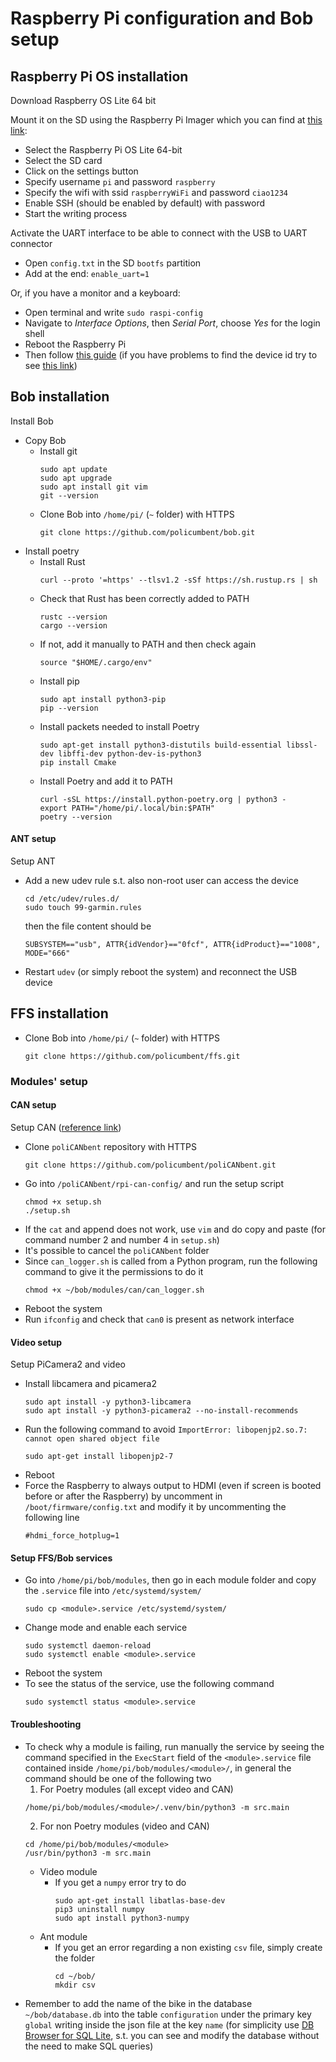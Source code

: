 # Raspberry Pi configuration and Bob setup

## Raspberry Pi OS installation

Download Raspberry OS Lite 64 bit

Mount it on the SD using the Raspberry Pi Imager which you can find at [this link](https://www.raspberrypi.com/software/):
- Select the Raspberry Pi OS Lite 64-bit
- Select the SD card
- Click on the settings button
- Specify username `pi` and password `raspberry`
- Specify the wifi with ssid `raspberryWiFi` and password `ciao1234`
- Enable SSH (should be enabled by default) with password
- Start the writing process

Activate the UART interface to be able to connect with the USB to UART connector
- Open `config.txt` in the SD `bootfs` partition
- Add at the end: `enable_uart=1`

Or, if you have a monitor and a keyboard:
- Open terminal and write `sudo raspi-config`
- Navigate to _Interface Options_, then _Serial Port_, choose _Yes_ for the login shell
- Reboot the Raspberry Pi
- Then follow [this guide](../debug-tools/raspberry_pi.md)
(if you have problems to find the device id try to see [this link](https://github.com/juliagoda/CH341SER/issues/18))

## Bob installation

Install Bob
- Copy Bob
  - Install git
    ```
    sudo apt update
    sudo apt upgrade
    sudo apt install git vim
    git --version
    ```
  - Clone Bob into `/home/pi/` (`~` folder) with HTTPS
    ```
    git clone https://github.com/policumbent/bob.git
    ```
- Install poetry
  - Install Rust
    ```
    curl --proto '=https' --tlsv1.2 -sSf https://sh.rustup.rs | sh
    ```
  - Check that Rust has been correctly added to PATH
    ```
    rustc --version
    cargo --version
    ```
  - If not, add it manually to PATH and then check again
    ```
    source "$HOME/.cargo/env"
    ```
  - Install pip
    ```
    sudo apt install python3-pip
    pip --version
    ```
  - Install packets needed to install Poetry
    ```
    sudo apt-get install python3-distutils build-essential libssl-dev libffi-dev python-dev-is-python3
    pip install Cmake
    ```
  - Install Poetry and add it to PATH
    ```
    curl -sSL https://install.python-poetry.org | python3 -
    export PATH="/home/pi/.local/bin:$PATH"
    poetry --version
    ```

#### ANT setup

Setup ANT
- Add a new udev rule s.t. also non-root user can access the device
  ```
  cd /etc/udev/rules.d/
  sudo touch 99-garmin.rules
  ```
  then the file content should be
  ```
  SUBSYSTEM=="usb", ATTR{idVendor}=="0fcf", ATTR{idProduct}=="1008", MODE="666"
  ```
- Restart `udev` (or simply reboot the system) and reconnect the USB device

## FFS installation

- Clone Bob into `/home/pi/` (`~` folder) with HTTPS
  ```
  git clone https://github.com/policumbent/ffs.git
  ```

### Modules' setup

#### CAN setup

Setup CAN ([reference link](https://github.com/policumbent/poliCANbent/tree/main/rpi-can-config))
- Clone `poliCANbent` repository with HTTPS
  ```
  git clone https://github.com/policumbent/poliCANbent.git
  ```
- Go into `/poliCANbent/rpi-can-config/` and run the setup script
  ```
  chmod +x setup.sh
  ./setup.sh
  ```
- If the `cat` and append does not work, use `vim` and do copy and paste (for command number 2 and number 4 in `setup.sh`)
- It's possible to cancel the `poliCANbent` folder
- Since `can_logger.sh` is called from a Python program, run the following command to give it the permissions to do it
  ```
  chmod +x ~/bob/modules/can/can_logger.sh
  ```
- Reboot the system
- Run `ifconfig` and check that `can0` is present as network interface

#### Video setup

Setup PiCamera2 and video
- Install libcamera and picamera2
  ```
  sudo apt install -y python3-libcamera
  sudo apt install -y python3-picamera2 --no-install-recommends
  ```
- Run the following command to avoid `ImportError: libopenjp2.so.7: cannot open shared object file`
  ```
  sudo apt-get install libopenjp2-7
  ```
- Reboot
- Force the Raspberry to always output to HDMI (even if screen is booted before
or after the Raspberry) by uncomment in `/boot/firmware/config.txt` and modify
it by uncommenting the following line
  ```
  #hdmi_force_hotplug=1
  ```

#### Setup FFS/Bob services

- Go into `/home/pi/bob/modules`, then go in each module folder and copy the `.service` file into `/etc/systemd/system/`
  ```
  sudo cp <module>.service /etc/systemd/system/
  ```
- Change mode and enable each service
  ```
  sudo systemctl daemon-reload
  sudo systemctl enable <module>.service
  ```
- Reboot the system
- To see the status of the service, use the following command
  ```
  sudo systemctl status <module>.service
  ```

#### Troubleshooting
- To check why a module is failing, run manually the service by seeing the command specified in the `ExecStart` field of the `<module>.service` file contained inside `/home/pi/bob/modules/<module>/`, in general the command should be one of the following two
  1. For Poetry modules (all except video and CAN)
    ```
    /home/pi/bob/modules/<module>/.venv/bin/python3 -m src.main
    ```
  2. For non Poetry modules (video and CAN)
    ```
    cd /home/pi/bob/modules/<module>
    /usr/bin/python3 -m src.main
    ```
  - Video module
    - If you get a `numpy` error try to do
      ```
      sudo apt-get install libatlas-base-dev
      pip3 uninstall numpy
      sudo apt install python3-numpy
      ```
  - Ant module
    - If you get an error regarding a non existing `csv` file, simply create the folder
      ```
      cd ~/bob/
      mkdir csv
      ```
- Remember to add the name of the bike in the database `~/bob/database.db` into the table `configuration` under the primary key `global` writing inside the json file at the key `name` (for simplicity use [DB Browser for SQL Lite](https://sqlitebrowser.org/), s.t. you can see and modify the database without the need to make SQL queries)